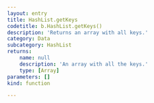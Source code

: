 ```yaml
---
layout: entry
title: HashList.getKeys
codetitle: b.HashList.getKeys()
description: 'Returns an array with all keys.'
category: Data
subcategory: HashList
returns:
    name: null
    description: 'An array with all the keys.'
    type: [Array]
parameters: []
kind: function

---
```

